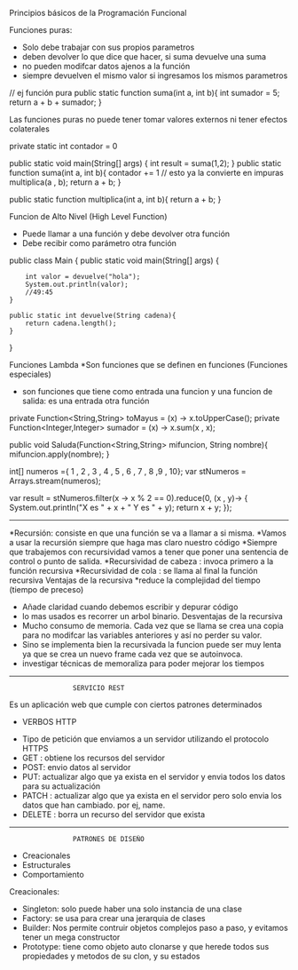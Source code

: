 Principios básicos de la Programación Funcional

Funciones puras:

* Solo debe trabajar con sus propios parametros 
* deben devolver lo que dice que hacer, si suma devuelve una suma
* no pueden modifcar datos ajenos a la función
* siempre devuelven el mismo valor si ingresamos los mismos parametros

// ej función pura
public static function suma(int a, int b){
    int sumador = 5;
    return a + b + sumador;
}

Las funciones puras no puede tener tomar valores externos ni tener efectos colaterales


private static int contador = 0

public static void main(String[] args) {
        int result = suma(1,2);
    }
public static function suma(int a, int b){
    contador += 1 // esto ya la convierte en impuras
    multiplica(a , b);
    return a + b;
}

public static function multiplica(int a, int b){
return a + b;
}

Funcion de Alto Nivel (High Level Function)
* Puede llamar a una función y debe devolver otra función
* Debe recibir como parámetro otra función 

public class Main {
public static void main(String[] args) {

        int valor = devuelve("hola");
        System.out.println(valor);
        //49:45
    }

    public static int devuelve(String cadena){
        return cadena.length();
    }

}

Funciones Lambda
*Son funciones que se definen en funciones (Funciones especiales)
* son funciones que tiene como entrada una funcion y una funcion de salida: es una entrada otra función

private Function<String,String> toMayus = (x) -> x.toUpperCase();
private Function<Integer,Integer> sumador = (x) -> x.sum(x , x);

public void Saluda(Function<String,String> mifuncion, String nombre){
mifuncion.apply(nombre);
}

int[] numeros  ={ 1 , 2 , 3 , 4 , 5 , 6 , 7 , 8 ,9 , 10};
var stNumeros = Arrays.stream(numeros);

var result = stNumeros.filter(x -> x % 2 == 0).reduce(0, (x , y)-> {
System.out.println("X es " + x + " Y es " + y);
return x + y;
});

*************************************************************

*Recursión: consiste en que una función se va a llamar a si misma.
*Vamos a usar la recursión siempre que haga mas claro nuestro código
*Siempre que trabajemos con recursividad vamos a tener que poner una sentencia de control 
 o punto de salida.
*Recursividad de cabeza : invoca primero a la función recursiva
*Recursividad de cola :  se llama al final la función recursiva
      Ventajas de la recursiva
*reduce la complejidad del tiempo (tiempo de preceso)
* Añade claridad cuando debemos escribir y depurar código
* lo mas usados es recorrer un arbol binario.
            Desventajas de la recursiva
* Mucho consumo de memoria. Cada vez que se llama se crea una copia para no modifcar 
  las variables anteriores y así no perder su valor.
* Sino se implementa bien la recursivada la funcion puede ser muy lenta ya que se crea un
 nuevo frame cada vez que se autoinvoca.
* investigar técnicas de memoraliza para poder mejorar los tiempos 

**********************************************************************
                    SERVICIO REST
Es un aplicación web que cumple con ciertos patrones determinados

* VERBOS HTTP 
- Tipo de petición que enviamos a un servidor utilizando el protocolo HTTPS
- GET : obtiene los recursos del servidor
- POST: envio datos al servidor
- PUT: actualizar algo que ya exista en el servidor y envia todos los datos para su actualización
- PATCH : actualizar algo que ya exista en el servidor pero solo envia los datos que han cambiado. por ej, name.
- DELETE : borra un recurso del servidor que exista

*********************************************************************************
					PATRONES DE DISEÑO
- Creacionales
- Estructurales
- Comportamiento

Creacionales:
* Singleton: solo puede haber una solo instancia de una clase
* Factory: se usa para crear una jerarquia de clases 
* Builder: Nos permite contruir objetos complejos paso a paso, y evitamos tener un mega constructor
* Prototype: tiene como objeto auto clonarse y que herede todos sus propiedades y metodos de su clon, y su estados